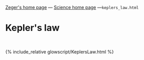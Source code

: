 [Zeger's home page](https://www.hendrikse.name/) &mdash; [Science home page](https://www.hendrikse.name/science/) &mdash;`keplers_law.html` 

# Kepler&apos;s law
<div class="header_line"><br/></div>

{% include_relative glowscript/KeplersLaw.html %}
